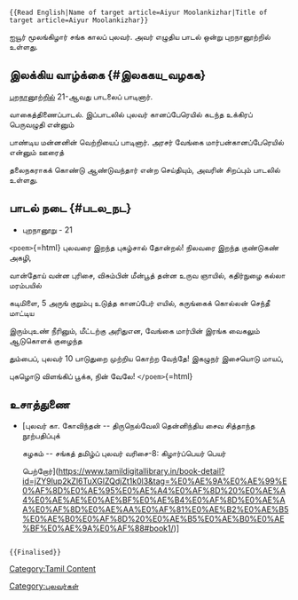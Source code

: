 ```{=mediawiki}
{{Read English|Name of target article=Aiyur Moolankizhar|Title of target article=Aiyur Moolankizhar}}
```
ஐயூர் மூலங்கிழார் சங்க காலப் புலவர். அவர் எழுதிய பாடல் ஒன்று புறநானூற்றில் உள்ளது.

## இலக்கிய வாழ்க்கை {#இலககய_வழகக}

[புறநானூற்றில்](புறநானூறு "wikilink") 21-ஆவது பாடலைப் பாடினார்.
வாகைத்திணைப்பாடல். இப்பாடலில் புலவர் கானப்பேரெயில் கடந்த உக்கிரப் பெருவழுதி என்னும்
பாண்டிய மன்னனின் வெற்றியைப் பாடினார். அரசர் வேங்கை மார்பன்கானப்பேரெயில் என்னும் ஊரைத்
தலைநகராகக் கொண்டு ஆண்டுவந்தார் என்ற செய்தியும், அவரின் சிறப்பும் பாடலில் உள்ளது.

## பாடல் நடை {#படல_நட}

-   புறநானூறு - 21

`<poem>`{=html} புலவரை இறந்த புகழ்சால் தோன்றல்! நிலவரை இறந்த குண்டுகண் அகழி,
வான்தோய் வன்ன புரிசை, விசும்பின் மீன்பூத் தன்ன உருவ ஞாயில், கதிர்நுழை கல்லா மரம்பயில்
கடிமிளை, 5 அருங் குறும்பு உடுத்த கானப்பேர் எயில், கருங்கைக் கொல்லன் செந்தீ மாட்டிய
இரும்புஉண் நீரினும், மீட்டற்கு அரிதுஎன, வேங்கை மார்பின் இரங்க வைகலும் ஆடுகொளக் குழைந்த
தும்பைப், புலவர் 10 பாடுதுறை முற்றிய கொற்ற வேந்தே! இகழுநர் இசையொடு மாயப்,
புகழொடு விளங்கிப் பூக்க, நின் வேலே! `</poem>`{=html}

## உசாத்துணை

-   [புலவர் கா. கோவிந்தன் -- திருநெல்வேலி தென்னிந்திய சைவ சித்தாந்த நூற்பதிப்புக்
    கழகம் -- சங்கத் தமிழ்ப் புலவர் வரிசை-8: கிழார்ப்பெயர் பெயர்
    பெற்றோர்](https://www.tamildigitallibrary.in/book-detail?id=jZY9lup2kZl6TuXGlZQdjZt1k0l3&tag=%E0%AE%9A%E0%AE%99%E0%AF%8D%E0%AE%95%E0%AE%A4%E0%AF%8D%20%E0%AE%A4%E0%AE%AE%E0%AE%BF%E0%AE%B4%E0%AF%8D%E0%AE%AA%E0%AF%8D%E0%AE%AA%E0%AF%81%E0%AE%B2%E0%AE%B5%E0%AE%B0%E0%AF%8D%20%E0%AE%B5%E0%AE%B0%E0%AE%BF%E0%AE%9A%E0%AF%88#book1/)\]

```{=mediawiki}
{{Finalised}}
```
[Category:Tamil Content](Category:Tamil_Content "wikilink")
[Category:புலவர்கள்](Category:புலவர்கள் "wikilink")
